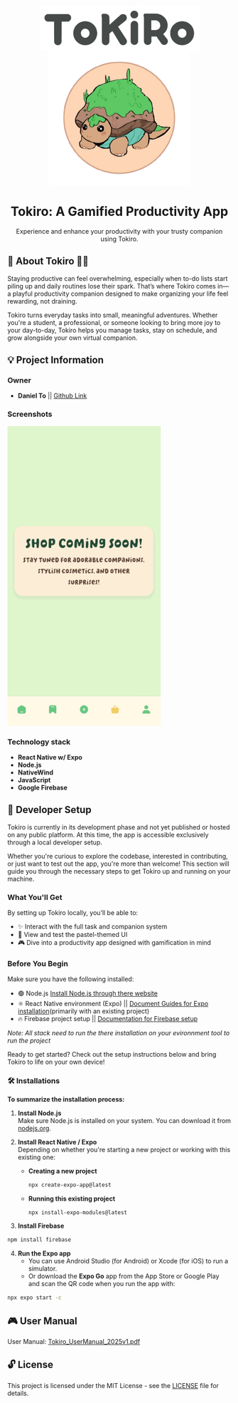 <!-- height or width of logo may be adjusted -->
<!-- This section is where you will replace the link to your transparent logo, the title of your project, and the very short desciptor of your project -->
<!-- If you used Canva to make your icon and don't want to pay for a background remover, you can use the website https://www.remove.bg/ to do so -->
<p align="center">
  <img alt="TokiroLogo" src="assets/images/TokiroLogo.png" width="" height="100" />
  <br />
  <img alt="companionLogo" src="assets/images/companionLogo.png" width="" height="300" />
  <h1 align="center">Tokiro: A Gamified Productivity App</h1>
  <p align="center">Experience and enhance your productivity with your trusty companion using Tokiro.</p>
</p>
<!-- the emojis are not set in stone! If you'd like you can remove them entirely or select your own from https://gist.github.com/rxaviers/7360908 you are welcome to -->

## 🌿 About Tokiro 🌱✨
Staying productive can feel overwhelming, especially when to-do lists start piling up and daily routines lose their spark. 
That’s where Tokiro comes in—a playful productivity companion designed to make organizing your life feel rewarding, not draining.

Tokiro turns everyday tasks into small, meaningful adventures. Whether you're a student, a professional, or someone looking to bring more joy to your day-to-day,
Tokiro helps you manage tasks, stay on schedule, and grow alongside your own virtual companion.

## :bulb: Project Information

### Owner
- **Daniel To** || [Github Link](https://github.com/danielto2910)

<!-- ### Commercial Video-->

### Screenshots
<img src="assets/images/screenshotApp.gif"/>

### Technology stack
- **React Native w/ Expo**
- **Node.js**
- **NativeWind**
- **JavaScript**
- **Google Firebase**

## :page_with_curl: Developer Setup
Tokiro is currently in its development phase and not yet published or hosted on any public platform. At this time, the app is accessible exclusively through a local developer setup.

Whether you're curious to explore the codebase, interested in contributing, or just want to test out the app, you're more than welcome! This section will guide you through the necessary steps to get Tokiro up and running on your machine.

### What You'll Get
By setting up Tokiro locally, you’ll be able to:
- ✨ Interact with the full task and companion system  
- 🎨 View and test the pastel-themed UI  
- 🎮 Dive into a productivity app designed with gamification in mind  

### Before You Begin
Make sure you have the following installed:
- 🟢 Node.js [Install Node.js through there website]()
- ⚛️ React Native environment (Expo) || [Document Guides for Expo installation](https://docs.expo.dev/bare/installing-expo-modules/)(primarily with an existing project)
- 🔥 Firebase project setup || [Documentation for Firebase setup](https://firebase.google.com/docs/web/setup)
<p><i>Note: All stack need to run the there installation on your evironnment tool to run the project</i></p>

Ready to get started? Check out the setup instructions below and bring Tokiro to life on your own device!

### 🛠️ Installations

**To summarize the installation process:**

1. **Install Node.js**  
   Make sure Node.js is installed on your system. You can download it from [nodejs.org](https://nodejs.org/).

2. **Install React Native / Expo**  
   Depending on whether you're starting a new project or working with this existing one:

   - **Creating a new project**
     ```bash
     npx create-expo-app@latest
     ```

   - **Running this existing project**
     ```bash
     npx install-expo-modules@latest
     ```
3. **Install Firebase**  
```bash
npm install firebase
```
4. **Run the Expo app**  
   - You can use Android Studio (for Android) or Xcode (for iOS) to run a simulator.  
   - Or download the **Expo Go** app from the App Store or Google Play and scan the QR code when you run the app with:  
```bash
npx expo start -c
```

## :video_game: User Manual
User Manual: [Tokiro_UserManual_2025v1.pdf](https://github.com/user-attachments/files/19968030/Tokiro_UserManual_2025v1.pdf)


## 🔓 License

This project is licensed under the MIT License - see the [LICENSE](LICENSE) file for details.


